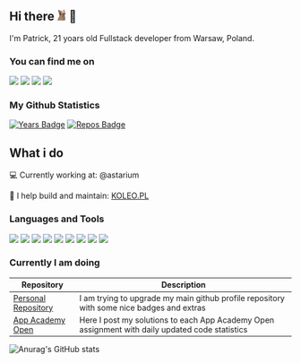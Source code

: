 ## Hi there <img src="assets/catcam.gif" height="20"> 👋 

I'm Patrick, 21 yoars old Fullstack developer from  Warsaw, Poland.

### You can find me on
[![](https://img.shields.io/badge/-linkedin-0073B1?style=for-the-badge&logo=linkedin)](https://www.linkedin.com/in/patrogala/) 
[![](https://img.shields.io/badge/-facebook-0073B1?style=for-the-badge&logo=facebook&logoColor=ffffff)](https://www.facebook.com/patryk.rogala.12//) 
[![](https://img.shields.io/badge/-resume-332B40?style=for-the-badge)](https://resume.io/r/AeblWta3P)
[![](https://img.shields.io/badge/-website-E0615F?style=for-the-badge)](https://patrykrogala.pl/)


### My Github Statistics
[![Years Badge](https://badges.pufler.dev/years/PatRogala?style=for-the-badge)](https://badges.pufler.dev)
[![Repos Badge](https://badges.pufler.dev/repos/PatRogala?style=for-the-badge)](https://badges.pufler.dev)

## What i do

💻 Currently working at: @astarium

🚂 I help build and maintain: 
[KOLEO.PL](https://koleo.pl/)

### Languages and Tools
[![](https://img.shields.io/badge/-Ruby-332B40?style=for-the-badge&logo=ruby)]()
[![](https://img.shields.io/badge/-RubyOnRails-332B40?style=for-the-badge&logo=rubyonrails)]()
[![](https://img.shields.io/badge/-RubyGems-332B40?style=for-the-badge&logo=rubygems)]()
[![](https://img.shields.io/badge/-html5-332B40?style=for-the-badge&logo=html5)]()
[![](https://img.shields.io/badge/-css3-332B40?style=for-the-badge&logo=css3)]()
[![](https://img.shields.io/badge/-javascript-332B40?style=for-the-badge&logo=javascript)]()
[![](https://img.shields.io/badge/-vscode-332B40?style=for-the-badge&logo=visualstudiocode)]()
[![](https://img.shields.io/badge/-postman-332B40?style=for-the-badge&logo=postman)]()
[![](https://img.shields.io/badge/-git-332B40?style=for-the-badge&logo=git)]()


### Currently I am doing
| Repository      | Description |
| ----------------| ----------- |
| [Personal Repository](https://github.com/PatRogala/PatRogala)|I am trying to upgrade my main github profile repository with some nice badges and extras|
| [App Academy Open](https://github.com/PatRogala/app-academy-open-tasks)|Here I post my solutions to each App Academy Open assignment with daily updated code statistics|


![Anurag's GitHub stats](https://github-readme-stats.vercel.app/api?username=PatRogala&show_icons=true&theme=slateorange)
